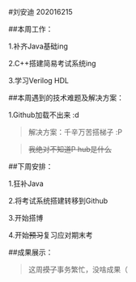 #刘安迪 202016215

##本周工作：

1.补齐Java基础ing

2.C++搭建简易考试系统ing

3.学习Verilog HDL

##本周遇到的技术难题及解决方案：

1.Github加载不出来   :d

>解决方案：千辛万苦搭梯子   :P

>~~我绝对不知道P hub是什么~~

##下周安排：

1.狂补Java

2.将考试系统搭建转移到Github

3.开始搭博

4.开始~~预习~~复习应对期末考

##成果展示：

>这周~~摸了~~事务繁忙，没啥成果（